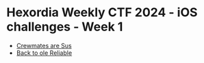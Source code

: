 # Hexordia Weekly CTF 2024 - iOS challenges - Week 1

- [Crewmates are Sus](Crewmates-are-Sus)
- [Back to ole Reliable](Back-to-ole-Reliable)